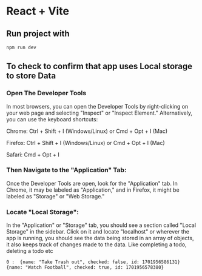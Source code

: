 # React + Vite

## Run project with

```bash
npm run dev
```

## To check to confirm that app uses Local storage to store Data

### Open The Developer Tools

In most browsers, you can open the Developer Tools by right-clicking on your web page and selecting "Inspect" or "Inspect Element." Alternatively, you can use the keyboard shortcuts:

Chrome: Ctrl + Shift + I (Windows/Linux) or Cmd + Opt + I (Mac)

Firefox: Ctrl + Shift + I (Windows/Linux) or Cmd + Opt + I (Mac)

Safari: Cmd + Opt + I

### Then Navigate to the "Application" Tab:

Once the Developer Tools are open, look for the "Application" tab. In Chrome, it may be labeled as "Application," and in Firefox, it might be labeled as "Storage" or "Web Storage."

### Locate "Local Storage":

In the "Application" or "Storage" tab, you should see a section called "Local Storage" in the sidebar. Click on it and locate "localhost"
or wherever the app is running, you should see the data being stored in an array of objects, it also keeps track of changes made to the data.
Like completing a todo, deleting a todo etc

`0
: 
{name: "Take Trash out", checked: false, id: 1701956586131}
{name: "Watch Football", checked: true, id: 1701956578380}`
